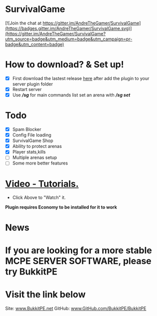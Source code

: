 # SurvivalGame
[![Join the chat at https://gitter.im/AndreTheGamer/SurvivalGame](https://badges.gitter.im/AndreTheGamer/SurvivalGame.svg)](https://gitter.im/AndreTheGamer/SurvivalGame?utm_source=badge&utm_medium=badge&utm_campaign=pr-badge&utm_content=badge)

# How to  download? & Set up!
- [x] First download the lastest release [here](https://github.com/AndreTheGamer/SurvivalGame/releases/download/1.0.9/SurvivalGame_v1.0.9.phar) after add the plugin to your server plugin folder
- [x] Restart server
- [x] Use ***/sg*** for main commands list set an arena with ***/sg set***

# Todo
- [x] Spam Blocker
- [x] Config File loading
- [x] SurvivalGame Shop
- [x] Ability to protect arenas
- [x] Player stats,kills
- [ ] Multiple arenas setup
- [ ] Some more better features
 
# [Video - Tutorials.](https://youtu.be/eOHb7NfIM24)
 - Click Above to "Watch" it.


**Plugin requires Economy to be installed for it to work**

# News
If you are looking for a more stable MCPE SERVER SOFTWARE, please try BukkitPE
=
 Visit the link below
=
Site: www.BukkitPE.net
GitHub: www.GitHub.com/BukkitPE/BukkitPE

